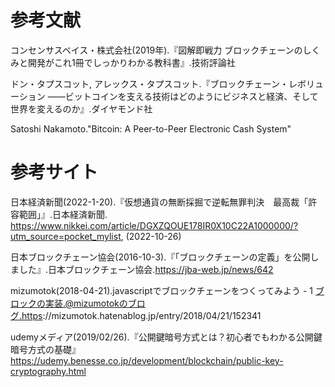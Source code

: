 # 参考文献
コンセンサスベイス・株式会社(2019年).『図解即戦力 ブロックチェーンのしくみと開発がこれ1冊でしっかりわかる教科書』.技術評論社

ドン・タプスコット, アレックス・タプスコット.『ブロックチェーン・レボリューション ――ビットコインを支える技術はどのようにビジネスと経済、そして世界を変えるのか』.ダイヤモンド社

Satoshi Nakamoto."Bitcoin: A Peer-to-Peer Electronic Cash System"


# 参考サイト

日本経済新聞(2022-1-20).『仮想通貨の無断採掘で逆転無罪判決　最高裁「許容範囲」』.日本経済新聞. https://www.nikkei.com/article/DGXZQOUE178IR0X10C22A1000000/?utm_source=pocket_mylist, (2022-10-26)


日本ブロックチェーン協会(2016-10-3).『「ブロックチェーンの定義」を公開しました』.日本ブロックチェーン協会.https://jba-web.jp/news/642

mizumotok(2018-04-21).javascriptでブロックチェーンをつくってみよう - 1 ブロックの実装.@mizumotokのブログ.https://mizumotok.hatenablog.jp/entry/2018/04/21/152341

udemyメディア(2019/02/26).『公開鍵暗号方式とは？初心者でもわかる公開鍵暗号方式の基礎』https://udemy.benesse.co.jp/development/blockchain/public-key-cryptography.html